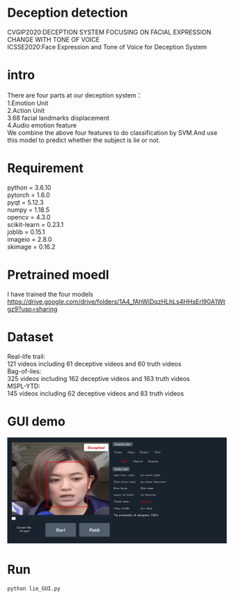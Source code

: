 # Deception detection
CVGIP2020:DECEPTION SYSTEM FOCUSING ON FACIAL EXPRESSION CHANGE WITH TONE OF VOICE\
ICSSE2020:Face Expression and Tone of Voice for Deception System
# intro
There are four parts at our deception system：\
1.Emotion Unit\
2.Action Unit\
3.68 facial landmarks displacement\
4.Audio emotion feature\
We combine the above four features to do classification by SVM.And use this model to predict whether the subject is lie or not.
# Requirement
python = 3.6.10\
pytorch = 1.6.0\
pyqt = 5.12.3\
numpy = 1.18.5\
opencv = 4.3.0\
scikit-learn = 0.23.1\
joblib = 0.15.1\
imageio = 2.8.0\
skimage = 0.16.2
# Pretrained moedl
I have trained the four models <https://drive.google.com/drive/folders/1A4_fAhWjDqzHLhLs4HHsErl90A1Wtgz9?usp=sharing>
# Dataset
Real-life trail:\
121 videos including 61 deceptive videos and 60 truth videos\
Bag-of-lies:\
325 videos including 162 deceptive videos and 163 truth videos\
MSPL-YTD:\
145 videos including 62 deceptive videos and 83 truth videos
# GUI demo
![image](https://github.com/come880412/Deception_detection/blob/main/demo.jpg)
# Run
```python=
python lie_GUI.py
```
